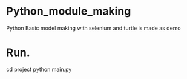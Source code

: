 # Python_module_making
 Python Basic model making with selenium and turtle is made as demo
 
 # Run.
 cd project
 python main.py
 
